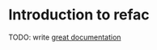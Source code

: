 # Introduction to refac

TODO: write [great documentation](http://jacobian.org/writing/what-to-write/)
